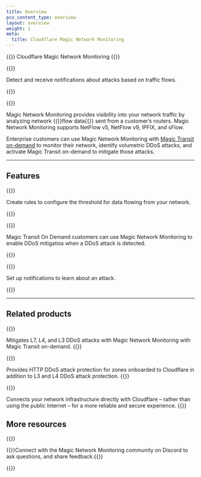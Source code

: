 ```yaml
---
title: Overview
pcx_content_type: overview
layout: overview
weight: 1
meta:
  title: Cloudflare Magic Network Monitoring
---
```


{{<heading-pill style="beta">}} Cloudflare Magic Network Monitoring {{</heading-pill>}}

{{<description>}}

Detect and receive notifications about attacks based on traffic flows.

{{</description>}}

{{<plan type="all">}}

Magic Network Monitoring provides visibility into your network traffic by analyzing network {{<glossary-tooltip term_id="flow data">}}flow data{{</glossary-tooltip>}} sent from a customer’s routers. Magic Network Monitoring supports NetFlow v5, NetFlow v9, IPFIX, and sFlow.

Enterprise customers can use Magic Network Monitoring with [Magic Transit on-demand](/magic-transit/on-demand/) to monitor their network, identify volumetric DDoS attacks, and activate Magic Transit on-demand to mitigate those attacks.

---

## Features

{{<feature header="Rules" href="/magic-network-monitoring/rules/">}}

Create rules to configure the threshold for data flowing from your network.

{{</feature>}}

{{<feature header="Magic Transit integration" href="/magic-network-monitoring/magic-transit-integration/">}}

Magic Transit On Demand customers can use Magic Network Monitoring to enable DDoS mitigatios when a DDoS attack is detected.

{{</feature>}}

{{<feature header="Notifications" href="/magic-network-monitoring/notifications/">}}

Set up notifications to learn about an attack.

{{</feature>}}

---

## Related products

{{<related header="Magic Transit" href="/magic-transit/" product="magic-transit">}}

Mitigates L7, L4, and L3 DDoS attacks with Magic Network Monitoring with Magic Transit on-demand.
{{</related>}}

{{<related header="DDoS Protection" href="/ddos-protection/" product="ddos-protection">}}

Provides HTTP DDoS attack protection for zones onboarded to Cloudflare in addition to L3 and L4 DDoS attack protection.
{{</related>}}

{{<related header="Cloudflare Network Interconnect" href="/network-interconnect/" product="network-interconnect">}}

Connects your network infrastructure directly with Cloudflare – rather than using the public Internet – for a more reliable and secure experience.
{{</related>}}

## More resources

{{<resource-group>}}

{{<resource header="Discord" href="https://discord.com/invite/cloudflaredev" icon="logo-Discord">}}Connect with the Magic Network Monitoring community on Discord to ask questions, and share feedback.{{</resource>}}

{{</resource-group>}}